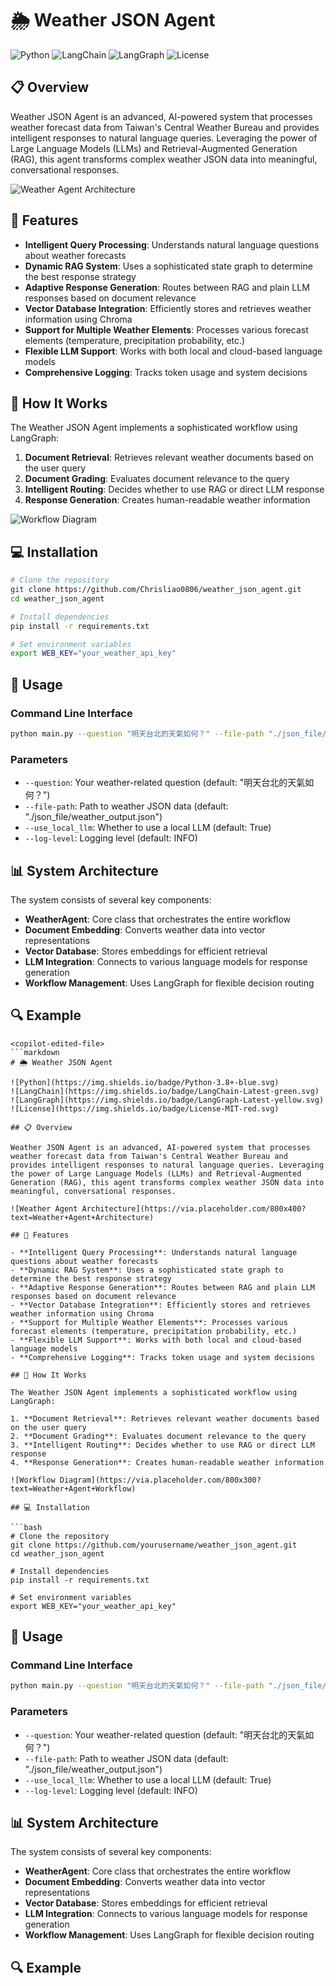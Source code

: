 # 🌦️ Weather JSON Agent

![Python](https://img.shields.io/badge/Python-3.8+-blue.svg)
![LangChain](https://img.shields.io/badge/LangChain-Latest-green.svg)
![LangGraph](https://img.shields.io/badge/LangGraph-Latest-yellow.svg)
![License](https://img.shields.io/badge/License-MIT-red.svg)

## 📋 Overview

Weather JSON Agent is an advanced, AI-powered system that processes weather forecast data from Taiwan's Central Weather Bureau and provides intelligent responses to natural language queries. Leveraging the power of Large Language Models (LLMs) and Retrieval-Augmented Generation (RAG), this agent transforms complex weather JSON data into meaningful, conversational responses.

![Weather Agent Architecture](https://via.placeholder.com/800x400?text=Weather+Agent+Architecture)

## 🌟 Features

- **Intelligent Query Processing**: Understands natural language questions about weather forecasts
- **Dynamic RAG System**: Uses a sophisticated state graph to determine the best response strategy
- **Adaptive Response Generation**: Routes between RAG and plain LLM responses based on document relevance
- **Vector Database Integration**: Efficiently stores and retrieves weather information using Chroma
- **Support for Multiple Weather Elements**: Processes various forecast elements (temperature, precipitation probability, etc.)
- **Flexible LLM Support**: Works with both local and cloud-based language models
- **Comprehensive Logging**: Tracks token usage and system decisions

## 🚀 How It Works

The Weather JSON Agent implements a sophisticated workflow using LangGraph:

1. **Document Retrieval**: Retrieves relevant weather documents based on the user query
2. **Document Grading**: Evaluates document relevance to the query
3. **Intelligent Routing**: Decides whether to use RAG or direct LLM response
4. **Response Generation**: Creates human-readable weather information

![Workflow Diagram](https://via.placeholder.com/800x300?text=Weather+Agent+Workflow)

## 💻 Installation

```bash
# Clone the repository
git clone https://github.com/Chrisliao0806/weather_json_agent.git
cd weather_json_agent

# Install dependencies
pip install -r requirements.txt

# Set environment variables
export WEB_KEY="your_weather_api_key"
```

## 🔧 Usage

### Command Line Interface

```bash
python main.py --question "明天台北的天氣如何？" --file-path "./json_file/weather_output.json" --use_local_llm True
```

### Parameters

- `--question`: Your weather-related question (default: "明天台北的天氣如何？")
- `--file-path`: Path to weather JSON data (default: "./json_file/weather_output.json")
- `--use_local_llm`: Whether to use a local LLM (default: True)
- `--log-level`: Logging level (default: INFO)

## 📊 System Architecture

The system consists of several key components:

- **WeatherAgent**: Core class that orchestrates the entire workflow
- **Document Embedding**: Converts weather data into vector representations
- **Vector Database**: Stores embeddings for efficient retrieval
- **LLM Integration**: Connects to various language models for response generation
- **Workflow Management**: Uses LangGraph for flexible decision routing

## 🔍 Example
```
<copilot-edited-file>
```markdown
# 🌦️ Weather JSON Agent

![Python](https://img.shields.io/badge/Python-3.8+-blue.svg)
![LangChain](https://img.shields.io/badge/LangChain-Latest-green.svg)
![LangGraph](https://img.shields.io/badge/LangGraph-Latest-yellow.svg)
![License](https://img.shields.io/badge/License-MIT-red.svg)

## 📋 Overview

Weather JSON Agent is an advanced, AI-powered system that processes weather forecast data from Taiwan's Central Weather Bureau and provides intelligent responses to natural language queries. Leveraging the power of Large Language Models (LLMs) and Retrieval-Augmented Generation (RAG), this agent transforms complex weather JSON data into meaningful, conversational responses.

![Weather Agent Architecture](https://via.placeholder.com/800x400?text=Weather+Agent+Architecture)

## 🌟 Features

- **Intelligent Query Processing**: Understands natural language questions about weather forecasts
- **Dynamic RAG System**: Uses a sophisticated state graph to determine the best response strategy
- **Adaptive Response Generation**: Routes between RAG and plain LLM responses based on document relevance
- **Vector Database Integration**: Efficiently stores and retrieves weather information using Chroma
- **Support for Multiple Weather Elements**: Processes various forecast elements (temperature, precipitation probability, etc.)
- **Flexible LLM Support**: Works with both local and cloud-based language models
- **Comprehensive Logging**: Tracks token usage and system decisions

## 🚀 How It Works

The Weather JSON Agent implements a sophisticated workflow using LangGraph:

1. **Document Retrieval**: Retrieves relevant weather documents based on the user query
2. **Document Grading**: Evaluates document relevance to the query
3. **Intelligent Routing**: Decides whether to use RAG or direct LLM response
4. **Response Generation**: Creates human-readable weather information

![Workflow Diagram](https://via.placeholder.com/800x300?text=Weather+Agent+Workflow)

## 💻 Installation

```bash
# Clone the repository
git clone https://github.com/yourusername/weather_json_agent.git
cd weather_json_agent

# Install dependencies
pip install -r requirements.txt

# Set environment variables
export WEB_KEY="your_weather_api_key"
```

## 🔧 Usage

### Command Line Interface

```bash
python main.py --question "明天台北的天氣如何？" --file-path "./json_file/weather_output.json" --use_local_llm True
```

### Parameters

- `--question`: Your weather-related question (default: "明天台北的天氣如何？")
- `--file-path`: Path to weather JSON data (default: "./json_file/weather_output.json")
- `--use_local_llm`: Whether to use a local LLM (default: True)
- `--log-level`: Logging level (default: INFO)

## 📊 System Architecture

The system consists of several key components:

- **WeatherAgent**: Core class that orchestrates the entire workflow
- **Document Embedding**: Converts weather data into vector representations
- **Vector Database**: Stores embeddings for efficient retrieval
- **LLM Integration**: Connects to various language models for response generation
- **Workflow Management**: Uses LangGraph for flexible decision routing

## 🔍 Example